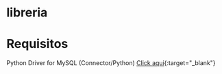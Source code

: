 # libreria

# Requisitos

Python Driver for MySQL (Connector/Python)
[Click aqui](https://dev.mysql.com/downloads/connector/python/){:target="_blank"}
